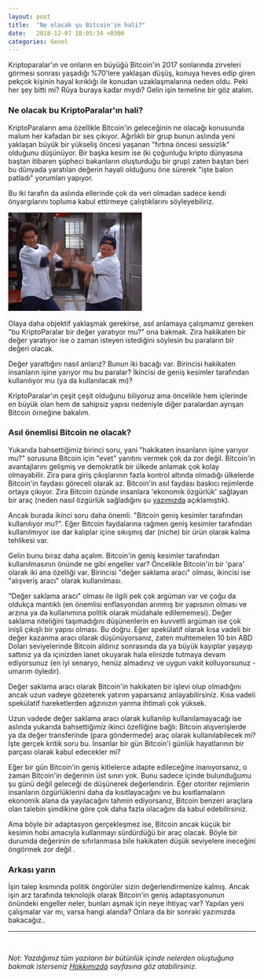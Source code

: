 ```yaml
---
layout: post
title:  "Ne olacak şu Bitcoin'in hali?"
date:   2018-12-07 18:05:34 +0300
categories: Genel
---
```


Kriptoparalar'ın ve onların en büyüğü Bitcoin'in 2017 sonlarında zirveleri görmesi sonrası yaşadığı %70'lere yaklaşan düşüş, konuya heves edip giren pekçok kişinin hayal kırıklığı ile konudan uzaklaşmalarına neden oldu. Peki her şey bitti mi? Rüya buraya kadar mıydı? Gelin işin temeline bir göz atalım. 

### Ne olacak bu KriptoParalar'ın hali?

KriptoParaların ama özellikle Bitcoin'in geleceğinin ne olacağı konusunda malum her kafadan bir ses çıkıyor. Ağırlıklı bir grup bunun aslında yeni yaklaşan büyük bir yükseliş öncesi yaşanan "fırtına öncesi sessizlik" olduğunu düşünüyor. Bir başka kesim ise (ki çoğunluğu kripto dünyasına baştan itibaren şüpheci bakanların oluşturduğu bir grup) zaten baştan beri bu dünyada yaratılan değerin hayali olduğunu öne sürerek "işte balon patladı" yorumları yapıyor.  

Bu iki tarafın da aslında ellerinde çok da veri olmadan sadece kendi önyargılarını topluma kabul ettirmeye çalıştıklarını söyleyebiliriz. 

![seinfeld2.gif](/assets/seinfeld2.gif)

Olaya daha objektif yaklaşmak gerekirse, asıl anlamaya çalışmamız gereken "bu KriptoParalar bir değer yaratıyor mu?" ona bakmak. Zira hakikaten bir değer yaratıyor ise o zaman isteyen istediğini söylesin bu paraların bir değeri olacak. 

Değer yarattığını nasıl anlarız? Bunun iki bacağı var. Birincisi hakikaten insanların işine yarıyor mu bu paralar? İkincisi de geniş kesimler tarafından kullanılıyor mu (ya da kullanılacak mı)? 

KriptoParalar'ın çeşit çeşit olduğunu biliyoruz ama öncelikle hem içlerinde en büyük olan hem de sahipsiz yapısı nedeniyle diğer paralardan ayrışan Bitcoin örneğine bakalım. 


### Asıl önemlisi Bitcoin ne olacak?

Yukarıda bahsettiğimiz birinci soru, yani "hakikaten insanların işine yarıyor mu?" sorusuna Bitcoin için "evet" yanıtını vermek çok da zor değil. Bitcoin'in avantajlarını gelişmiş ve demokratik bir ülkede anlamak çok kolay olmayabilir. Zira para giriş çıkışlarının fazla kontrol altında olmadığı ülkelerde Bitcoin'in faydası göreceli olarak az. Bitcoin'in asıl faydası baskıcı rejimlerde ortaya çıkıyor. Zira Bitcoin özünde insanlara 'ekonomik özgürlük' sağlayan bir araç (neden nasıl özgürlük sağladığını şu [yazımızda](/genel/2018/03/02/Sahi-nedir-bu-blockchain-allah-askina.html) açıklamıştık). 

Ancak burada ikinci soru daha önemli. "Bitcoin geniş kesimler tarafından kullanılıyor mu?". Eğer Bitcoin faydalarına rağmen geniş kesimler tarafından kullanılmıyor ise dar kalıplar içine sıkışmış dar (niche) bir ürün olarak kalma tehlikesi var. 

Gelin bunu biraz daha açalım. Bitcoin'in geniş kesimler tarafından kullanılmasının önünde ne gibi engeller var? Öncelikle Bitcoin'in bir 'para' olarak iki ana özelliği var. Birincisi "değer saklama aracı" olması, ikincisi ise "alışveriş aracı" olarak kullanılması. 

"Değer saklama aracı" olması ile ilgili pek çok argüman var ve çoğu da oldukça mantıklı (en önemlisi enflasyondan arınmış bir yapısının olması ve arzına ya da kullanımına politik olarak müdahale edilememesi).  Değer saklama niteliğini taşımadığını düşünenlerin en kuvvetli argüman ise çok inişli çıkışlı bir yapısı olması. Bu doğru. Eğer spekülatif olarak kısa vadeli bir değer kazanma aracı olarak düşünüyorsanız, zaten muhtemelen 10 bin ABD Doları seviyelerinde Bitcoin aldınız sonrasında da ya büyük kayıplar yaşayıp sattınız ya da içinizden lanet okuyarak hala elinizde tutmaya devam ediyorsunuz (en iyi senaryo, henüz almadınız ve uygun vakit kolluyorsunuz - umarım öyledir).

Değer saklama aracı olarak Bitcoin'in hakikaten bir işlevi olup olmadığını ancak uzun vadeye gözeterek yatırım yaparsanız anlayabilirsiniz. Kısa vadeli spekülatif hareketlerden ağzınızın yanma ihtimali çok yüksek. 

Uzun vadede değer saklama aracı olarak kullanılıp kullanılamayacağı ise aslında yukarıda bahsettiğimiz ikinci özelliğine bağlı: Bitcoin alışverişlerde ya da değer transferinde (para göndermede) araç olarak kullanılabilecek mi? İşte gerçek kritik soru bu. İnsanlar bir gün Bitcoin'i günlük hayatlarının bir parçası olarak kabul edecekler mi? 

Eğer bir gün Bitcoin'in geniş kitlelerce adapte edileceğine inanıyorsanız, o zaman Bitcoin'in değerinin üst sınırı yok. Bunu sadece içinde bulunduğumu şu günü değil geleceği de düşünerek değerlendirin. Eğer otoriter rejimlerin insanların özgürlüklerini daha da kısıtlayacağını ve bu kısıtlamaların ekonomik alana da yayılacağını tahmin ediyorsanız, Bitcoin benzeri araçlara olan talebin şimdikine göre çok daha fazla olacağını da kabul edebilirsiniz. 

Ama böyle bir adaptasyon gerçekleşmez ise, Bitcoin ancak küçük bir kesimin hobi amacıyla kullanmayı sürdürdüğü bir araç olacak. Böyle bir durumda değerinin de sıfırlanmasa bile hakikaten düşük seviyelere ineceğini öngörmek zor değil . 

### Arkası yarın

İşin talep kısmında politik öngörüler sizin değerlendirmenize kalmış. Ancak işin arz tarafında teknolojik olarak Bitcoin'in geniş adaptasyonunun önündeki engeller neler, bunları aşmak için neye ihtiyaç var? Yapılan yeni çalışmalar  var mı, varsa hangi alanda? Onlara da bir sonraki yazımızda bakacağız.. 

---

&nbsp;

*Not: Yazdığımız tüm yazıların bir bütünlük içinde nelerden oluştuğuna bakmak isterseniz [Hakkımızda](/about/) sayfasına göz atabilirsiniz.*

